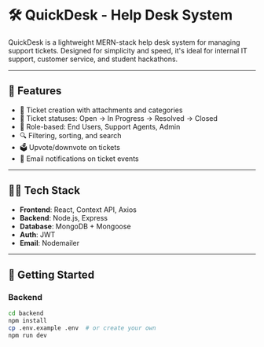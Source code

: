 # 🛠 QuickDesk - Help Desk System

QuickDesk is a lightweight MERN-stack help desk system for managing support tickets. Designed for simplicity and speed, it's ideal for internal IT support, customer service, and student hackathons.

---

## 🚀 Features

- 🧾 Ticket creation with attachments and categories
- 📌 Ticket statuses: Open → In Progress → Resolved → Closed
- 👥 Role-based: End Users, Support Agents, Admin
- 🔍 Filtering, sorting, and search
- 🗳️ Upvote/downvote on tickets
- 📧 Email notifications on ticket events

---

## 👨‍💻 Tech Stack

- **Frontend**: React, Context API, Axios
- **Backend**: Node.js, Express
- **Database**: MongoDB + Mongoose
- **Auth**: JWT
- **Email**: Nodemailer

---

## 🧪 Getting Started

### Backend

```bash
cd backend
npm install
cp .env.example .env  # or create your own
npm run dev
